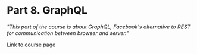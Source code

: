 # Part 8. GraphQL

*"This part of the course is about GraphQL, Facebook's alternative to REST for communication between browser and server."*

[Link to course page](https://fullstackopen.com/en/part8)
